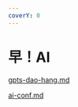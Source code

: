 ```yaml
---
coverY: 0
---
```


# 早！AI

[gpts-dao-hang.md](gpts-dao-hang.md "mention")

[ai-conf.md](ai-conf.md "mention")
